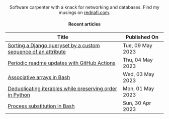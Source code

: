 <div align="center">

Software carpenter with a knack for networking and databases. Find my musings on
[rednafi.com](https://rednafi.com).
<div>

#### Recent articles

| Title | Published On |
| ----- | ------------ |
| [Sorting a Django queryset by a custom sequence of an attribute](https://rednafi.com/python/sort_by_a_custom_sequence_in_django/) | Tue, 09 May 2023 |
| [Periodic readme updates with GitHub Actions](https://rednafi.com/javascript/periodic_readme_updates_with_gh_actions/) | Thu, 04 May 2023 |
| [Associative arrays in Bash](https://rednafi.com/misc/associative_arrays_in_bash/) | Wed, 03 May 2023 |
| [Deduplicating iterables while preserving order in Python](https://rednafi.com/python/deduplicate_iterables_while_preserving_order/) | Mon, 01 May 2023 |
| [Process substitution in Bash](https://rednafi.com/misc/process_substitution_in_bash/) | Sun, 30 Apr 2023 |
